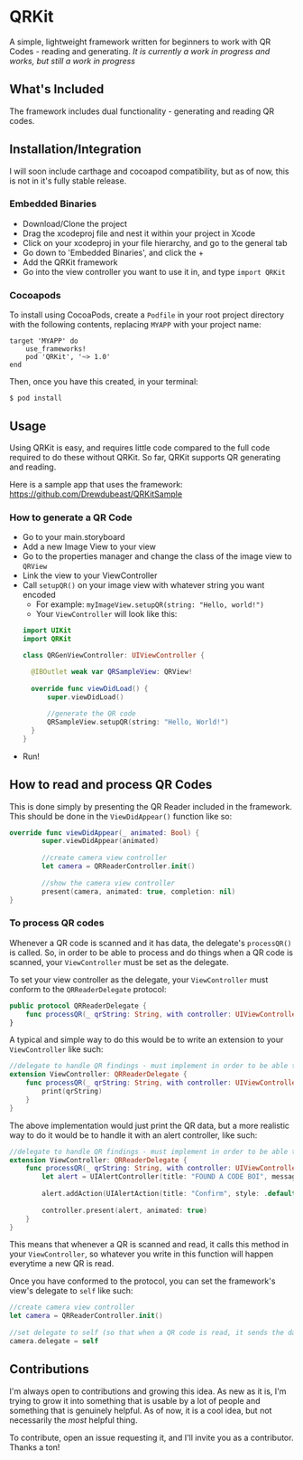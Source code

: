 # QRKit #

A simple, lightweight framework written for beginners to work with QR Codes - reading and generating. *It is currently a work in progress and works, but still a work in progress*

## What's Included ##
The framework includes dual functionality - generating and reading QR codes.

## Installation/Integration ##
I will soon include carthage and cocoapod compatibility, but as of now, this is not in it's fully stable release.

### Embedded Binaries ###
* Download/Clone the project 
* Drag the xcodeproj file and nest it within your project in Xcode
* Click on your xcodeproj in your file hierarchy, and go to the general tab
* Go down to 'Embedded Binaries', and click the +
* Add the QRKit framework
* Go into the view controller you want to use it in, and type `import QRKit`

### Cocoapods ###

To install using CocoaPods, create a `Podfile` in your root project directory with the following contents, replacing `MYAPP` with your project name:
```
target 'MYAPP' do
    use_frameworks!
    pod 'QRKit', '~> 1.0'
end
```

Then, once you have this created, in your terminal:

```$ pod install```


## Usage ##
Using QRKit is easy, and requires little code compared to the full code required to do these without QRKit. So far, QRKit supports QR generating and reading.

Here is a sample app that uses the framework: https://github.com/Drewdubeast/QRKitSample

### How to generate a QR Code ###
* Go to your main.storyboard
* Add a new Image View to your view
* Go to the properties manager and change the class of the image view to `QRView`
* Link the view to your ViewController
* Call `setupQR()` on your image view with whatever string you want encoded
  * For example: `myImageView.setupQR(string: "Hello, world!")`
  * Your `ViewController` will look like this:
  ```swift
  import UIKit
  import QRKit

  class QRGenViewController: UIViewController {

    @IBOutlet weak var QRSampleView: QRView!
    
    override func viewDidLoad() {
        super.viewDidLoad()
        
        //generate the QR code
        QRSampleView.setupQR(string: "Hello, World!")
    }
  }
  ```
* Run!

## How to read and process QR Codes ##

This is done simply by presenting the QR Reader included in the framework. This should be done in the `ViewDidAppear()` function like so:

```swift
override func viewDidAppear(_ animated: Bool) {
        super.viewDidAppear(animated)
        
        //create camera view controller
        let camera = QRReaderController.init()
        
        //show the camera view controller
        present(camera, animated: true, completion: nil)
}
```

### To process QR codes ###
Whenever a QR code is scanned and it has data, the delegate's `processQR()` is called. So, in order to be able to process and do things when a QR code is scanned, your `ViewController` must be set as the delegate.

To set your view controller as the delegate, your `ViewController` must conform to the `QRReaderDelegate` protocol:
```swift
public protocol QRReaderDelegate {
    func processQR(_ qrString: String, with controller: UIViewController)
}
```

A typical and simple way to do this would be to write an extension to your `ViewController` like such:
```swift
//delegate to handle QR findings - must implement in order to be able to process QR code findings.
extension ViewController: QRReaderDelegate {
    func processQR(_ qrString: String, with controller: UIViewController) {
        print(qrString)
    } 
}
```
The above implementation would just print the QR data, but a more realistic way to do it would be to handle it with an alert controller, like such:
```swift
//delegate to handle QR findings - must implement in order to be able to process QR code findings.
extension ViewController: QRReaderDelegate {
    func processQR(_ qrString: String, with controller: UIViewController) {
        let alert = UIAlertController(title: "FOUND A CODE BOI", message: qrString, preferredStyle: .alert)
        
        alert.addAction(UIAlertAction(title: "Confirm", style: .default, handler: nil))
        
        controller.present(alert, animated: true)
    } 
}
```

This means that whenever a QR is scanned and read, it calls this method in your `ViewController`, so whatever you write in this function will happen everytime a new QR is read.

Once you have conformed to the protocol, you can set the framework's view's delegate to `self` like such:

```swift
//create camera view controller
let camera = QRReaderController.init()
        
//set delegate to self (so that when a QR code is read, it sends the data to this class
camera.delegate = self
```


## Contributions ##
I'm always open to contributions and growing this idea. As new as it is, I'm trying to grow it into something that is usable by a lot of people and something that is genuinely helpful. As of now, it is a cool idea, but not necessarily the *most* helpful thing. 

To contribute, open an issue requesting it, and I'll invite you as a contributor. Thanks a ton!
